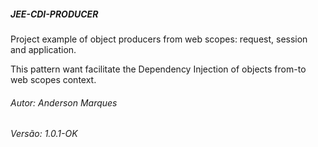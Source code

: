 ##### JEE-CDI-PRODUCER

Project example of object producers from web scopes: request, session and application.

This pattern want facilitate the Dependency Injection of objects from-to web scopes context.

###### Autor: Anderson Marques
###### Versão: 1.0.1-OK